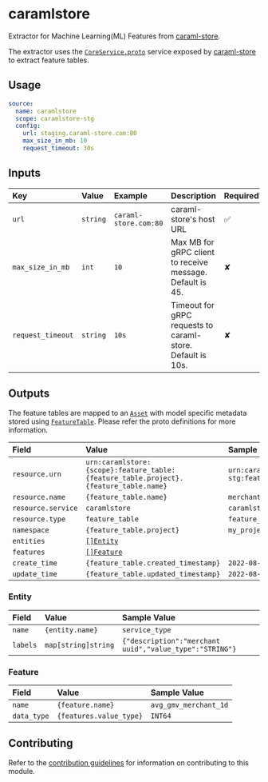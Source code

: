 # caramlstore

Extractor for Machine Learning(ML) Features from [caraml-store][caraml-store].

The extractor uses the [`CoreService.proto`][coreservice.proto] service exposed by
[caraml-store][caraml-store] to extract feature tables.

## Usage

```yaml
source:
  name: caramlstore
  scope: caramlstore-stg
  config:
    url: staging.caraml-store.com:80
    max_size_in_mb: 10
    request_timeout: 30s
```

## Inputs

| Key               | Value    | Example               | Description                                                | Required? |
| :---------------- | :------- | :-------------------- | :--------------------------------------------------------- | :-------- |
| `url`             | `string` | `caraml-store.com:80` | caraml-store's host URL                                    | ✅        |
| `max_size_in_mb`  | `int`    | `10`                  | Max MB for gRPC client to receive message. Default is 45.  | ✘         |
| `request_timeout` | `string` | `10s`                 | Timeout for gRPC requests to caraml-store. Default is 10s. | ✘         |

## Outputs

The feature tables are mapped to an [`Asset`][proton-asset] with model specific
metadata stored using [`FeatureTable`][proton-featuretable]. Please refer
the proto definitions for more information.

| Field              | Value                                                                                | Sample Value                                                                          |
| :----------------- | :----------------------------------------------------------------------------------- | :------------------------------------------------------------------------------------ |
| `resource.urn`     | `urn:caramlstore:{scope}:feature_table:{feature_table.project}.{feature_table.name}` | `urn:caramlstore:caramlstore-stg:feature_table:my_project.merchant_uuid_t2_discovery` |
| `resource.name`    | `{feature_table.name}`                                                               | `merchant_uuid_t2_discovery`                                                          |
| `resource.service` | `caramlstore`                                                                        | `caramlstore`                                                                         |
| `resource.type`    | `feature_table`                                                                      | `feature_table`                                                                       |
| `namespace`        | `{feature_table.project}`                                                            | `my_project`                                                                          |
| `entities`         | [`[]Entity`](#entity)                                                                |                                                                                       |
| `features`         | [`[]Feature`](#feature)                                                              |                                                                                       |
| `create_time`      | `{feature_table.created_timestamp}`                                                  | `2022-08-08T03:17:54Z`                                                                |
| `update_time`      | `{feature_table.updated_timestamp}`                                                  | `2022-08-08T03:57:54Z`                                                                |

### Entity

| Field    | Value               | Sample Value                                            |
| :------- | :------------------ | :------------------------------------------------------ |
| `name`   | `{entity.name}`     | `service_type`                                          |
| `labels` | `map[string]string` | `{"description":"merchant uuid","value_type":"STRING"}` |

### Feature

| Field       | Value                   | Sample Value          |
| :---------- | :---------------------- | :-------------------- |
| `name`      | `{feature.name}`        | `avg_gmv_merchant_1d` |
| `data_type` | `{features.value_type}` | `INT64`               |

## Contributing

Refer to the [contribution guidelines](../../../docs/docs/contribute/guide.md#adding-a-new-extractor)
for information on contributing to this module.

[caraml-store]: https://github.com/caraml-dev/caraml-store
[coreservice.proto]: https://github.com/caraml-dev/caraml-store/blob/v0.1.1/caraml-store-protobuf/src/main/proto/feast/core/CoreService.proto#L12
[proton-asset]: https://github.com/raystack/proton/blob/fabbde8/raystack/assets/v1beta2/asset.proto#L14
[proton-featuretable]: https://github.com/raystack/proton/blob/fabbde8/raystack/assets/v1beta2/feature_table.proto#L32
